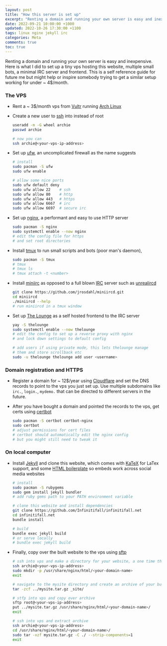 ```yaml
---
layout: post
title: "How this server is set up"
excerpt: "Renting a domain and running your own server is easy and inexpensive. Here is what I did to set up a tiny vps hosting this website, multiple small bots, a minimal IRC server and frontend. This is a self reference guide for future me but might help or inspire somebody trying to get a similar setup working for under ~ 4$/month."
date: 2022-09-21 10:00:00 +1000
updated: 2022-10-26 17:30:00 +1100
tags: linux nginx jekyll irc
categories: Meta
comments: true
toc: true
---
```


Renting a domain and running your own server is easy and inexpensive. Here is what I did to set up a tiny vps hosting this website, multiple small bots, a minimal IRC server and frontend. This is a self reference guide for future me but might help or inspire somebody trying to get a similar setup working for under ~ 4$/month.


### The VPS

- Rent a ~ 3$/month vps from [Vultr](https://www.vultr.com/) running [Arch Linux](https://archlinux.org/)

- Create a new user to [ssh](https://man.archlinux.org/man/ssh.1) into instead of root

  ```bash
  useradd -m -G wheel archie
  passwd archie

  # now you can
  ssh archie@<your-vps-ip-address>
  ```

- Set up [ufw](https://wiki.archlinux.org/title/Uncomplicated_Firewall), an uncomplicated firewall as the name suggests

  ```bash
  # install
  sudo pacman -S ufw
  sudo ufw enable

  # allow some nice ports
  sudo ufw default deny
  sudo ufw allow 22    # ssh
  sudo ufw allow 80    # http
  sudo ufw allow 443   # https
  sudo ufw allow 6667  # irc
  sudo ufw allow 6697  # secure irc
  ```

- Set up [nginx](https://wiki.archlinux.org/title/nginx), a performant and easy to use HTTP server

  ```bash
  sudo pacman -S nginx
  sudo systemctl enable --now nginx
  # edit the config file for https
  # and set root directories
  ```

- Install [tmux](https://wiki.archlinux.org/title/tmux) to run small scripts and bots (poor man's daemon),

  ```bash
  sudo pacman -S tmux
  # tmux
  # tmux ls
  # tmux attach -t <number>
  ```

- Install [miniirc](https://github.com/jrosdahl/miniircd) as opposed to a full blown [IRC](https://en.wikipedia.org/wiki/Internet_Relay_Chat) server such as [unrealircd](https://www.unrealircd.org/)

  ```bash
  git clone https://github.com/jrosdahl/miniircd.git
  cd miniircd
  ./miniircd --help
  # run miniircd in a tmux window
  ```

- Set up [The Lounge](https://thelounge.chat/) as a self hosted frontend to the IRC server

  ```bash
  yay -S thelounge
  sudo systemctl enable --now thelounge
  # edit the config to set up a reverse proxy with nginx
  # and lock down settings to default config

  # add users if using private mode, this lets thelounge manage
  # them and store scrollback etc
  sudo -u thelounge thelounge add user <username>
  ```


### Domain registration and HTTPS

- Register a domain for ~ 12$/year using [Cloudflare](https://www.cloudflare.com/products/registrar/) and set the DNS records to point to the vps you just set up. Use multiple subdomains like `irc.`, `login.`, `mydemo.` that can be directed to different servers in the future.

- After you have bought a domain and pointed the records to the vps, get certs using [certbot](https://github.com/certbot/certbot)

  ```bash
  sudo pacman -S certbot certbot-nginx
  sudo certbot
  # adjust permissions for cert files
  # certbot should automatically edit the nginx config
  # but you might still need to tweak it
  ```


### On local computer

- Install [Jekyll](https://jekyllrb.com/) and clone this website, which comes with [KaTeX](https://katex.org/) for LaTex support, and some [HTML boilerplate](https://www.matuzo.at/blog/html-boilerplate/) so embeds work across social media websites

  ```bash
  # install
  sudo pacman -S rubygems
  sudo gem install jekyll bundler
  # add ruby gems path to your PATH environment variable

  # clone this website and install dependencies
  git clone https://github.com/Infinitifall/infinitifall.net
  cd infinitifall.net
  bundle install

  # build
  bundle exec jekyll build
  # or serve locally
  # bundle exec jekyll build
  ```

- Finally, copy over the built website to the vps using [sftp](https://man.archlinux.org/man/sftp.1)

  ```bash
  # ssh into vps and make a directory for your website, a one time thing
  ssh archie@<your-vps-ip-address>
  sudo mkdir -p /usr/share/nginx/html/<your-domain-name>
  exit

  # navigate to the mysite directory and create an archive of your built site
  tar -zcf ../mysite.tar.gz _site/

  # stfp into vps and copy over archive
  sftp root@<your-vps-ip-address>
  put ../mysite.tar.gz /usr/share/nginx/html/<your-domain-name>/
  exit

  # ssh into vps and extract archive
  ssh archie@<your-vps-ip-address>
  cd /usr/share/nginx/html/<your-domain-name>/
  sudo tar -xzf mysite.tar.gz -C ./ --strip-components=1
  exit
  ```

